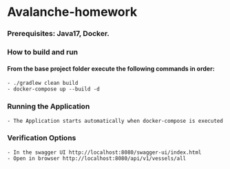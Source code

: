 # Avalanche-homework

### Prerequisites: Java17, Docker.

### How to build and run
#### From the base project folder execute the following commands in order:
    - ./gradlew clean build
    - docker-compose up --build -d

### Running the Application
    - The Application starts automatically when docker-compose is executed

### Verification Options
    - In the swagger UI http://localhost:8080/swagger-ui/index.html
    - Open in browser http://localhost:8080/api/v1/vessels/all